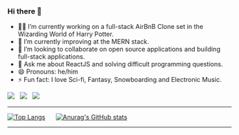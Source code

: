 ### Hi there 👋

- :mage_man: I’m currently working on a full-stack AirBnB Clone set in the Wizarding World of Harry Potter.
- 🌱 I’m currently improving at the MERN stack. 
- 👯 I’m looking to collaborate on open source applications and building full-stack applications. 
- 💬 Ask me about ReactJS and solving difficult programming questions. 
- 😄 Pronouns: he/him
- ⚡ Fun fact: I love Sci-fi, Fantasy, Snowboarding and Electronic Music. 

<a href="https://www.linkedin.com/in/justin-diner/"><img src="https://img.shields.io/badge/LinkedIn-0077B5?style=for-the-badge&logo=linkedin&logoColor=white" /></a> &nbsp; <a href="https://leetcode.com/dinerj/"><img src="https://img.shields.io/badge/-LeetCode-FFA116?style=for-the-badge&logo=LeetCode&logoColor=black"/></a> &nbsp; <a href="https://twitter.com/IntoCode"><img src="https://img.shields.io/badge/Twitter-1DA1F2?style=for-the-badge&logo=twitter&logoColor=white"/></a>

---
[![Top Langs](https://github-readme-stats.vercel.app/api/top-langs/?username=Justin-Diner&size_weight=0.5&count_weight=0.5)](https://github.com/anuraghazra/github-readme-stats)&nbsp; &nbsp; &nbsp; [![Anurag's GitHub stats](https://github-readme-stats.vercel.app/api?username=Justin-Diner&hide=stars)](https://github.com/anuraghazra/github-readme-stats)       

---



